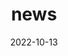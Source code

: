 ---
title: "news"
date: 2022-10-13
draft: false
headless: true

# all icons by [feathericons.com](https://https://feathericons.com//) are supported
show_news_icons: true
default_news_icon: "file-text"

num_news: 11

news_items:
- text: "Top reviewer at LoG 2023"
  link: "https://twitter.com/LogConference/status/1729167583637848291"
  date: 2023-11-27
  icon: "award"
  extra_text: "November 2023"
- text: "Top reviewer at NeurIPS 2023"
  link: "https://nips.cc/Conferences/2023/ProgramCommittee"
  date: 2023-11-21
  icon: "award"
  extra_text: "November 2023"
- text: "\"BioPlanner: Automatic Evaluation of LLMs on Protocol Planning in Biology\" accepted at EMNLP 2023"
  extra_text: "October 2023"
  date: 2023-10-07
  icon: "star"
  link: "https://arxiv.org/abs/2310.10632"
- text: "\"PlanE: Representational Learning over Planar Graphs\" accepted at NeurIPS 2023"
  extra_text: "September 2023"
  date: 2023-09-22
  icon: "star"
  link: "https://arxiv.org/abs/2307.01180"
- text: "I have started a new role as a Science Associate within the Learning Engineering team at Schmidt Futures."
  extra_text: "August 2023"
  date: 2023-08-14
  icon: "briefcase"
- text: "\"Shortest Path Networks for Graph Property Prediction\" accepted as a spotlight paper at LoG 2022"
  extra_text: "November 2022"
  date: 2022-11-24
  icon: "star"
  link: "https://openreview.net/forum?id=mWzWvMxuFg1"
- text: "I have successfully defended my thesis!"
  extra_text: "September 2022"
  date: 2022-09-05
  icon: "book"
- text: "My thesis has won the 2022 G-Research PhD Prize in Maths and Data Science"
  link: "https://www.cs.ox.ac.uk/news/2053-full.html"
  date: 2022-05-13
  icon: "award"
  extra_text: "May 2022"
- text: "Outstanding reviewer at ICML 2022"
  link: "https://icml.cc/Conferences/2022/Reviewers"
  date: 2022-05-01
  icon: "award"
  extra_text: "May 2022"
- text: "Highlighted reviewer at ICLR 2022"
  link: "https://iclr.cc/Conferences/2022/Reviewers"
  extra_text: "Software Engineering Daily Podcast, Jan. 2020."
  icon: "award"
  date: 2022-04-14
  extra_text: "April 2022"
- text: "I have received the Tech Nation Global Talent Visa (Exceptional Talent)!"
  link: "https://technation.io/visa/"
  extra_text: "March 2022"
  icon: "star"
  date: 2022-03-23

---